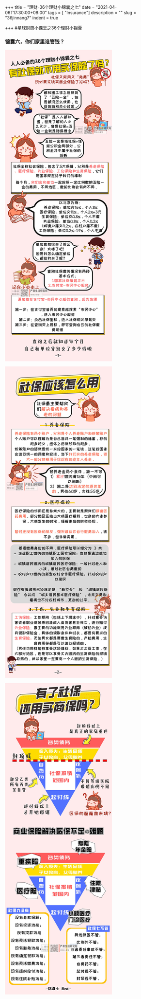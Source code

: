 +++
title = "理财-36个理财小锦囊之七"
date = "2021-04-06T17:30:00+08:00"
tags = [ "Insurance"]
description = ""
slug = "36jinnang7"
indent = true

+++
#星球财商小课堂之36个理财小锦囊 
### 锦囊六，你们家里谁管钱？
![](https://github.com/worldofrorrim/worldofrorrim.github.io/blob/master/static/images/微信图片_20210407090626.jpg?raw=true)

![](https://github.com/worldofrorrim/worldofrorrim.github.io/blob/master/static/images/微信图片_20210407090656.jpg?raw=true)

![](https://github.com/worldofrorrim/worldofrorrim.github.io/blob/master/static/images/微信图片_20210407090714.jpg?raw=true)

